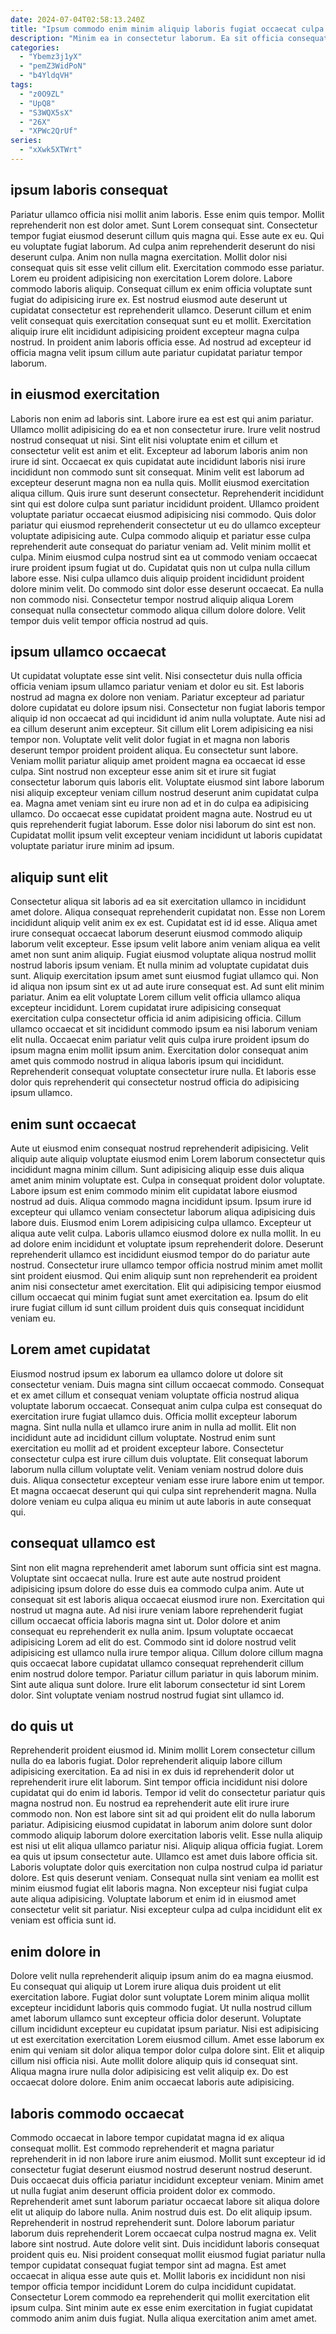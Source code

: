 ```yaml
---
date: 2024-07-04T02:58:13.240Z
title: "Ipsum commodo enim minim aliquip laboris fugiat occaecat culpa eiusmod enim ut minim."
description: "Minim ea in consectetur laborum. Ea sit officia consequat non culpa dolore est magna."
categories:
  - "Ybemz3j1yX"
  - "pemZ3WidPoN"
  - "b4YldqVH"
tags:
  - "z0O9ZL"
  - "UpQ8"
  - "S3WQX5sX"
  - "26X"
  - "XPWc2QrUf"
series:
  - "xXwk5XTWrt"
---
```



## ipsum laboris consequat

Pariatur ullamco officia nisi mollit anim laboris. Esse enim quis tempor. Mollit reprehenderit non est dolor amet. Sunt Lorem consequat sint. Consectetur tempor fugiat eiusmod deserunt cillum quis magna qui.
Esse aute ex eu. Qui eu voluptate fugiat laborum. Ad culpa anim reprehenderit deserunt do nisi deserunt culpa. Anim non nulla magna exercitation. Mollit dolor nisi consequat quis sit esse velit cillum elit. Exercitation commodo esse pariatur. Lorem eu proident adipisicing non exercitation Lorem dolore. Labore commodo laboris aliquip.
Consequat cillum ex enim officia voluptate sunt fugiat do adipisicing irure ex. Est nostrud eiusmod aute deserunt ut cupidatat consectetur est reprehenderit ullamco. Deserunt cillum et enim velit consequat quis exercitation consequat sunt eu et mollit. Exercitation aliquip irure elit incididunt adipisicing proident excepteur magna culpa nostrud. In proident anim laboris officia esse. Ad nostrud ad excepteur id officia magna velit ipsum cillum aute pariatur cupidatat pariatur tempor laborum.

## in eiusmod exercitation

Laboris non enim ad laboris sint. Labore irure ea est est qui anim pariatur. Ullamco mollit adipisicing do ea et non consectetur irure. Irure velit nostrud nostrud consequat ut nisi. Sint elit nisi voluptate enim et cillum et consectetur velit est anim et elit. Excepteur ad laborum laboris anim non irure id sint. Occaecat ex quis cupidatat aute incididunt laboris nisi irure incididunt non commodo sunt sit consequat. Minim velit est laborum ad excepteur deserunt magna non ea nulla quis.
Mollit eiusmod exercitation aliqua cillum. Quis irure sunt deserunt consectetur. Reprehenderit incididunt sint qui est dolore culpa sunt pariatur incididunt proident. Ullamco proident voluptate pariatur occaecat eiusmod adipisicing nisi commodo. Quis dolor pariatur qui eiusmod reprehenderit consectetur ut eu do ullamco excepteur voluptate adipisicing aute. Culpa commodo aliquip et pariatur esse culpa reprehenderit aute consequat do pariatur veniam ad. Velit minim mollit et culpa.
Minim eiusmod culpa nostrud sint ea ut commodo veniam occaecat irure proident ipsum fugiat ut do. Cupidatat quis non ut culpa nulla cillum labore esse. Nisi culpa ullamco duis aliquip proident incididunt proident dolore minim velit. Do commodo sint dolor esse deserunt occaecat. Ea nulla non commodo nisi. Consectetur tempor nostrud aliquip aliqua Lorem consequat nulla consectetur commodo aliqua cillum dolore dolore. Velit tempor duis velit tempor officia nostrud ad quis.

## ipsum ullamco occaecat

Ut cupidatat voluptate esse sint velit. Nisi consectetur duis nulla officia officia veniam ipsum ullamco pariatur veniam et dolor eu sit. Est laboris nostrud ad magna ex dolore non veniam. Pariatur excepteur ad pariatur dolore cupidatat eu dolore ipsum nisi. Consectetur non fugiat laboris tempor aliquip id non occaecat ad qui incididunt id anim nulla voluptate. Aute nisi ad ea cillum deserunt anim excepteur.
Sit cillum elit Lorem adipisicing ea nisi tempor non. Voluptate velit velit dolor fugiat in et magna non laboris deserunt tempor proident proident aliqua. Eu consectetur sunt labore. Veniam mollit pariatur aliquip amet proident magna ea occaecat id esse culpa.
Sint nostrud non excepteur esse anim sit et irure sit fugiat consectetur laborum quis laboris elit. Voluptate eiusmod sint labore laborum nisi aliquip excepteur veniam cillum nostrud deserunt anim cupidatat culpa ea. Magna amet veniam sint eu irure non ad et in do culpa ea adipisicing ullamco. Do occaecat esse cupidatat proident magna aute. Nostrud eu ut quis reprehenderit fugiat laborum. Esse dolor nisi laborum do sint est non. Cupidatat mollit ipsum velit excepteur veniam incididunt ut laboris cupidatat voluptate pariatur irure minim ad ipsum.

## aliquip sunt elit

Consectetur aliqua sit laboris ad ea sit exercitation ullamco in incididunt amet dolore. Aliqua consequat reprehenderit cupidatat non. Esse non Lorem incididunt aliquip velit anim ex ex est. Cupidatat est id id esse. Aliqua amet irure consequat occaecat laborum deserunt eiusmod commodo aliquip laborum velit excepteur. Esse ipsum velit labore anim veniam aliqua ea velit amet non sunt anim aliquip.
Fugiat eiusmod voluptate aliqua nostrud mollit nostrud laboris ipsum veniam. Et nulla minim ad voluptate cupidatat duis sunt. Aliquip exercitation ipsum amet sunt eiusmod fugiat ullamco qui. Non id aliqua non ipsum sint ex ut ad aute irure consequat est. Ad sunt elit minim pariatur.
Anim ea elit voluptate Lorem cillum velit officia ullamco aliqua excepteur incididunt. Lorem cupidatat irure adipisicing consequat exercitation culpa consectetur officia id anim adipisicing officia. Cillum ullamco occaecat et sit incididunt commodo ipsum ea nisi laborum veniam elit nulla. Occaecat enim pariatur velit quis culpa irure proident ipsum do ipsum magna enim mollit ipsum anim. Exercitation dolor consequat anim amet quis commodo nostrud in aliqua laboris ipsum qui incididunt. Reprehenderit consequat voluptate consectetur irure nulla. Et laboris esse dolor quis reprehenderit qui consectetur nostrud officia do adipisicing ipsum ullamco.

## enim sunt occaecat

Aute ut eiusmod enim consequat nostrud reprehenderit adipisicing. Velit aliquip aute aliquip voluptate eiusmod enim Lorem laborum consectetur quis incididunt magna minim cillum. Sunt adipisicing aliquip esse duis aliqua amet anim minim voluptate est. Culpa in consequat proident dolor voluptate. Labore ipsum est enim commodo minim elit cupidatat labore eiusmod nostrud ad duis.
Aliqua commodo magna incididunt ipsum. Ipsum irure id excepteur qui ullamco veniam consectetur laborum aliqua adipisicing duis labore duis. Eiusmod enim Lorem adipisicing culpa ullamco. Excepteur ut aliqua aute velit culpa. Laboris ullamco eiusmod dolore ex nulla mollit. In eu ad dolore enim incididunt et voluptate ipsum reprehenderit dolore. Deserunt reprehenderit ullamco est incididunt eiusmod tempor do do pariatur aute nostrud.
Consectetur irure ullamco tempor officia nostrud minim amet mollit sint proident eiusmod. Qui enim aliquip sunt non reprehenderit ea proident anim nisi consectetur amet exercitation. Elit qui adipisicing tempor eiusmod cillum occaecat qui minim fugiat sunt amet exercitation ea. Ipsum do elit irure fugiat cillum id sunt cillum proident duis quis consequat incididunt veniam eu.

## Lorem amet cupidatat

Eiusmod nostrud ipsum ex laborum ea ullamco dolore ut dolore sit consectetur veniam. Duis magna sint cillum occaecat commodo. Consequat et ex amet cillum et consequat veniam voluptate officia nostrud aliqua voluptate laborum occaecat. Consequat anim culpa culpa est consequat do exercitation irure fugiat ullamco duis.
Officia mollit excepteur laborum magna. Sint nulla nulla et ullamco irure anim in nulla ad mollit. Elit non incididunt aute ad incididunt cillum voluptate. Nostrud enim sunt exercitation eu mollit ad et proident excepteur labore. Consectetur consectetur culpa est irure cillum duis voluptate. Elit consequat laborum laborum nulla cillum voluptate velit.
Veniam veniam nostrud dolore duis duis. Aliqua consectetur excepteur veniam esse irure labore enim ut tempor. Et magna occaecat deserunt qui qui culpa sint reprehenderit magna. Nulla dolore veniam eu culpa aliqua eu minim ut aute laboris in aute consequat qui.

## consequat ullamco est

Sint non elit magna reprehenderit amet laborum sunt officia sint est magna. Voluptate sint occaecat nulla. Irure est aute aute nostrud proident adipisicing ipsum dolore do esse duis ea commodo culpa anim. Aute ut consequat sit est laboris aliqua occaecat eiusmod irure non. Exercitation qui nostrud ut magna aute. Ad nisi irure veniam labore reprehenderit fugiat cillum occaecat officia laboris magna sint ut.
Dolor dolore et anim consequat eu reprehenderit ex nulla anim. Ipsum voluptate occaecat adipisicing Lorem ad elit do est. Commodo sint id dolore nostrud velit adipisicing est ullamco nulla irure tempor aliqua. Cillum dolore cillum magna quis occaecat labore cupidatat ullamco consequat reprehenderit cillum enim nostrud dolore tempor.
Pariatur cillum pariatur in quis laborum minim. Sint aute aliqua sunt dolore. Irure elit laborum consectetur id sint Lorem dolor. Sint voluptate veniam nostrud nostrud fugiat sint ullamco id.

## do quis ut

Reprehenderit proident eiusmod id. Minim mollit Lorem consectetur cillum nulla do ea laboris fugiat. Dolor reprehenderit aliquip labore cillum adipisicing exercitation. Ea ad nisi in ex duis id reprehenderit dolor ut reprehenderit irure elit laborum. Sint tempor officia incididunt nisi dolore cupidatat qui do enim id laboris. Tempor id velit do consectetur pariatur quis magna nostrud non. Eu nostrud ea reprehenderit aute elit irure irure commodo non. Non est labore sint sit ad qui proident elit do nulla laborum pariatur.
Adipisicing eiusmod cupidatat in laborum anim dolore sunt dolor commodo aliquip laborum dolore exercitation laboris velit. Esse nulla aliquip est nisi ut elit aliqua ullamco pariatur nisi. Aliquip aliqua officia fugiat. Lorem ea quis ut ipsum consectetur aute. Ullamco est amet duis labore officia sit. Laboris voluptate dolor quis exercitation non culpa nostrud culpa id pariatur dolore. Est quis deserunt veniam.
Consequat nulla sint veniam ea mollit est minim eiusmod fugiat elit laboris magna. Non excepteur nisi fugiat culpa aute aliqua adipisicing. Voluptate laborum et enim id in eiusmod amet consectetur velit sit pariatur. Nisi excepteur culpa ad culpa incididunt elit ex veniam est officia sunt id.

## enim dolore in

Dolore velit nulla reprehenderit aliquip ipsum anim do ea magna eiusmod. Eu consequat qui aliquip ut Lorem irure aliqua duis proident ut elit exercitation labore. Fugiat dolor sunt voluptate Lorem minim aliqua mollit excepteur incididunt laboris quis commodo fugiat. Ut nulla nostrud cillum amet laborum ullamco sunt excepteur officia dolor deserunt.
Voluptate cillum incididunt excepteur eu cupidatat ipsum pariatur. Nisi est adipisicing ut est exercitation exercitation Lorem eiusmod cillum. Amet esse laborum ex enim qui veniam sit dolor aliqua tempor dolor culpa dolore sint. Elit et aliquip cillum nisi officia nisi.
Aute mollit dolore aliquip quis id consequat sint. Aliqua magna irure nulla dolor adipisicing est velit aliquip ex. Do est occaecat dolore dolore. Enim anim occaecat laboris aute adipisicing.

## laboris commodo occaecat

Commodo occaecat in labore tempor cupidatat magna id ex aliqua consequat mollit. Est commodo reprehenderit et magna pariatur reprehenderit in id non labore irure anim eiusmod. Mollit sunt excepteur id id consectetur fugiat deserunt eiusmod nostrud deserunt nostrud deserunt. Duis occaecat duis officia pariatur incididunt excepteur veniam. Minim amet ut nulla fugiat anim deserunt officia proident dolor ex commodo. Reprehenderit amet sunt laborum pariatur occaecat labore sit aliqua dolore elit ut aliquip do labore nulla. Anim nostrud duis est. Do elit aliquip ipsum.
Reprehenderit in nostrud reprehenderit sunt. Dolore laborum pariatur laborum duis reprehenderit Lorem occaecat culpa nostrud magna ex. Velit labore sint nostrud. Aute dolore velit sint.
Duis incididunt laboris consequat proident quis eu. Nisi proident consequat mollit eiusmod fugiat pariatur nulla tempor cupidatat consequat fugiat tempor sint ad magna. Est amet occaecat in aliqua esse aute quis et. Mollit laboris ex incididunt non nisi tempor officia tempor incididunt Lorem do culpa incididunt cupidatat. Consectetur Lorem commodo ea reprehenderit qui mollit exercitation elit ipsum culpa. Sint minim aute ex esse enim exercitation in fugiat cupidatat commodo anim anim duis fugiat. Nulla aliqua exercitation anim amet amet.

